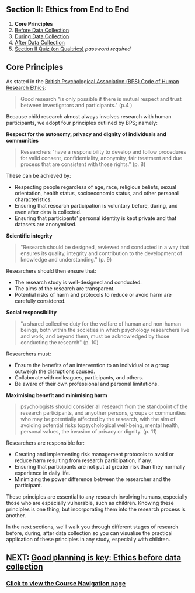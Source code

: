 ## Section II: Ethics from End to End

1. **Core Principles**
2. [Before Data Collection](endto-before.md)
3. [During Data Collection](endto-during.md)
4. [After Data Collection](endto-after.md)
5. [Section II Quiz (on Qualtrics)](https://oxfordeducation.eu.qualtrics.com/jfe/form/SV_bPHRKTydLSyDzRH) *password required*

## Core Principles

As stated in the [British Psychological Association (BPS) Code of Human Research Ethics](https://www.bps.org.uk/sites/bps.org.uk/files/Policy/Policy%20-%20Files/BPS%20Code%20of%20Human%20Research%20Ethics.pdf):

> Good research "is only possible if there is mutual respect and trust between investigators and participants." (p.4 )

Because child research almost always involves research with human participants, we adopt four principles outlined by BPS; namely:

**Respect for the autonomy, privacy and dignity of individuals and communities**

> Researchers "have a responsibility to develop and follow procedures for valid consent, confidentiality, anonymity, fair treatment and due process that are consistent with those rights." (p. 8)

These can be achieved by:
- Respecting people regardless of age, race, religious beliefs, sexual orientation, health status, socioeconomic status, and other personal characteristics.
- Ensuring that research participation is voluntary before, during, and even after data is collected.
- Ensuring that participants' personal identity is kept private and that datasets are anonymised.

**Scientific integrity**

> "Research should be designed, reviewed and conducted in a way that ensures its quality, integrity and contribution to the development of knowledge and understanding." (p. 9)

Researchers should then ensure that:
- The research study is well-designed and conducted.
- The aims of the research are transparent.
- Potential risks of harm and protocols to reduce or avoid harm are carefully considered. 

**Social responsibility**

> "a shared collective duty for the welfare of human and non-human beings, both within the societies in which psychology researchers live and work, and beyond them, must be acknowledged by those conducting the research" (p. 10)

Researchers must:
- Ensure the benefits of an intervention to an individual or a group outweigh the disruptions caused.
- Collaborate with colleagues, participants, and others.
- Be aware of their own professional and personal limitations.

**Maximising benefit and minimising harm**

> psychologists should consider all research from the standpoint of the research participants, and anyother persons, groups or communities who may be potentially affected by the research, with the aim of avoiding potential risks topsychological well-being, mental health, personal values, the invasion of privacy or dignity. (p. 11)

Researchers are responsible for:
- Creating and implementing risk management protocols to avoid or reduce harm resulting from research participation, if any.
- Ensuring that participants are not put at greater risk than they normally experience in daily life.
- Minimizing the power difference between the researcher and the participant.

These principles are essential to any research involving humans, especially those who are especially vulnerable, such as children. Knowing these principles is one thing, but incorporating them into the research process is another.

In the next sections, we'll walk you through different stages of research before, during, after data collection so you can visualise the practical application of these principles in any study, especially with children.

## NEXT: [Good planning is key: Ethics before data collection](endto-before.md)
### [Click to view the Course Navigation page](toc.md)
